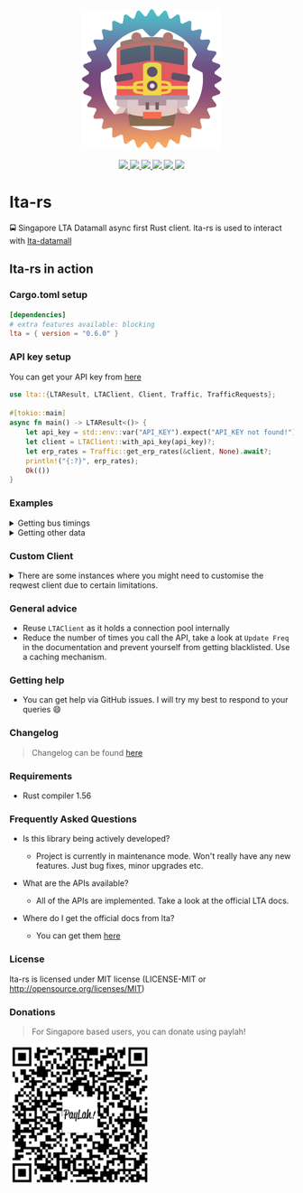 <p align="center">
  <img width="250" height="250" src="./logo.png">
</p>
<p align="center">
  <a href="https://github.com/lta-rs/lta-models/blob/main/LICENSE">
    <img src="https://img.shields.io/github/license/lta-rs/lta-models"/>
  </a>
  <a href="https://docs.rs/lta">
    <img src="https://img.shields.io/badge/docs-docs.rs-blue"/>
  </a>
  <a href="https://lta-rs.github.io/lta-rs/lta/">
    <img src="https://img.shields.io/badge/docs-master--branch-red"/>
  </a>
  <a href="https://github.com/lta-rs/lta-rs/actions">
    <img src="https://img.shields.io/github/workflow/status/lta-rs/lta-rs/Test%20Rust%20project"/>
  </a>
  <a href="https://crates.io/crates/lta">
    <img src="https://img.shields.io/crates/v/lta"/>
  </a>
  <a href="https://github.com/BudiNverse/lta-rs">
    <img src="https://img.shields.io/crates/d/lta"/>
  </a>
</p>

# lta-rs
🚍 Singapore LTA Datamall async first Rust client. lta-rs is used to interact with  [lta-datamall](https://www.mytransport.sg/content/mytransport/home/dataMall.html)

## lta-rs in action

### Cargo.toml setup
```toml
[dependencies]
# extra features available: blocking
lta = { version = "0.6.0" }
```

### API key setup
You can get your API key from [here](https://www.mytransport.sg/content/mytransport/home/dataMall/request-for-api.html)

```rust
use lta::{LTAResult, LTAClient, Client, Traffic, TrafficRequests};

#[tokio::main]
async fn main() -> LTAResult<()> {
    let api_key = std::env::var("API_KEY").expect("API_KEY not found!");
    let client = LTAClient::with_api_key(api_key)?;
    let erp_rates = Traffic::get_erp_rates(&client, None).await?;
    println!("{:?}", erp_rates);
    Ok(())
}
```

### Examples
<details>
    <summary>
    Getting bus timings    
    </summary>

```rust
use lta::{LTAResult, LTAClient, Client, Bus, BusRequests};

fn get_bus_arrival() -> LTAResult<()> {
    let api_key = std::env::var("API_KEY").expect("API_KEY not found!");
    let client = LTAClient::with_api_key(api_key);
    let arrivals = Bus::get_arrival(&client, 83139, None)?;
    println!("{:?}", arrivals);
    Ok(())
}
```
    
</details>

<details>
    <summary>
    Getting other data
    </summary>
    
```rust
// All the APIs in this library are designed to be used like this
// `lta::RequestType::get_something`
// All of them return lta::utils::LTAResult<T>
// The example below is Bus::get_bus_services()
// and Traffic::get_erp_rates()
// Do note that the API calling convention is similar across all the APIs except for
// bus::get_arrival
// Most of the APIs returns only 500 record
// If you want to get records 501 - 1000 take a look at get_erp() example
use lta::{LTAResult, LTAClient, Client, Bus, Traffic, BusRequests, TrafficRequests};

async fn bus_services() -> LTAResult<()> {
    let api_key = std::env::var("API_KEY").expect("API_KEY not found!");
    let client = LTAClient::with_api_key(api_key)?;
    let bus_services= Bus::get_bus_services(&client, None)?;
    println!("{:?}", bus_services);
    Ok(())
}

async fn get_erp() -> LTAResult<()> {
    let api_key = std::env::var("API_KEY").expect("API_KEY not found!");
    let client = LTAClient::with_api_key(api_key)?;
    let erp_rates = Traffic::get_erp_rates(&client, 500)?;
    println!("{:?}", erp_rates);
    Ok(())
}
```
    
</details>

### Custom Client
<details>
    <summary>
    There are some instances where you might need to customise the reqwest client due to certain limitations.
    </summary>

```rust
use lta::r#async::client::LTAClient;
use lta::reqwest::ClientBuilder;
use std::time::Duration;
use lta::Client;

fn my_custom_client() -> LTAClient {
    let client = ClientBuilder::new()
        .no_gzip()
        .connect_timeout(Duration::new(420, 0))
        .build()
        .unwrap();

    LTAClient::new("API_KEY", client)
}
 ```
    
</details>

### General advice
- Reuse `LTAClient` as it holds a connection pool internally
- Reduce the number of times you call the API, take a look at `Update Freq` in the documentation and prevent
yourself from getting blacklisted. Use a caching mechanism.

### Getting help
- You can get help via GitHub issues. I will try my best to respond to your queries :smile:

### Changelog
> Changelog can be found [here](./CHANGELOG.md)

### Requirements
- Rust compiler 1.56

### Frequently Asked Questions

- Is this library being actively developed?
  - Project is currently in maintenance mode. Won't really have any new features. Just bug fixes, minor upgrades etc.

- What are the APIs available?
  - All of the APIs are implemented. Take a look at the official LTA docs.

- Where do I get the official docs from lta?
  - You can get them [here](https://www.mytransport.sg/content/dam/datamall/datasets/LTA_DataMall_API_User_Guide.pdf)

### License
lta-rs is licensed under MIT license (LICENSE-MIT or <http://opensource.org/licenses/MIT>)

### Donations
> For Singapore based users, you can donate using paylah!

<img src="./paylah.png" width="250">